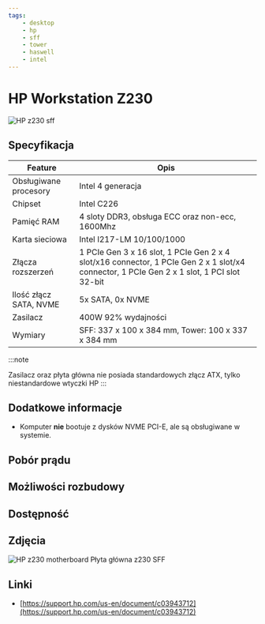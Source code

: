 ```yaml
---
tags:
    - desktop
    - hp
    - sff
    - tower
    - haswell
    - intel
---
```

# HP Workstation Z230
![HP z230 sff](https://i.issei.space/kz8Lrvbg.webp)
## Specyfikacja

| Feature    | Opis |
| ---------- | ---- |
| Obsługiwane procesory | Intel 4 generacja | 
| Chipset | Intel C226 |
| Pamięć RAM | 4 sloty DDR3, obsługa ECC oraz non-ecc, 1600Mhz |
| Karta sieciowa | Intel I217-LM 10/100/1000 |
| Złącza rozszerzeń | 1 PCIe Gen 3 x 16 slot, 1 PCIe Gen 2 x 4 slot/x16 connector, 1 PCIe Gen 2 x 1 slot/x4 connector, 1 PCIe Gen 2 x 1 slot, 1 PCI slot 32-bit |
| Ilość złącz SATA, NVME | 5x SATA, 0x NVME |
| Zasilacz | 400W 92% wydajności |
| Wymiary  | SFF: 337 x 100 x 384 mm, Tower: 100 x 337 x 384 mm |
:::note

Zasilacz oraz płyta główna nie posiada standardowych złącz ATX, tylko niestandardowe wtyczki HP
:::

## Dodatkowe informacje

* Komputer **nie** bootuje z dysków NVME PCI-E, ale są obsługiwane w systemie.

## Pobór prądu

## Możliwości rozbudowy

## Dostępność

## Zdjęcia
![HP z230 motherboard](https://i.issei.space/e2h0qbKz.webp)
Płyta główna z230 SFF

## Linki
* [https://support.hp.com/us-en/document/c03943712](https://support.hp.com/us-en/document/c03943712)